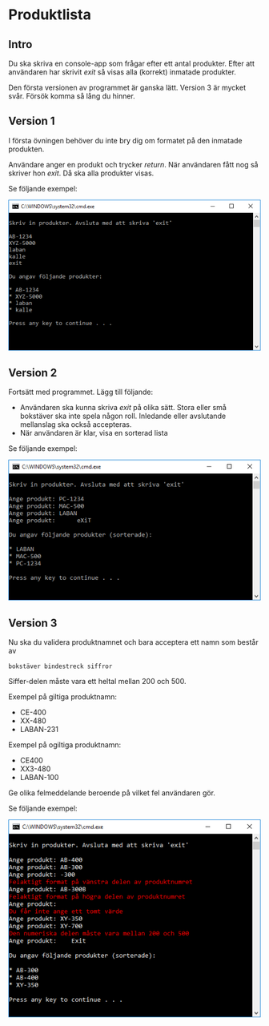 ﻿# Produktlista

## Intro

Du ska skriva en console-app som frågar efter ett antal produkter. Efter att användaren har skrivit *exit* så visas alla (korrekt) inmatade produkter.

Den första versionen av programmet är ganska lätt. Version 3 är mycket svår. Försök komma så lång du hinner.


## Version 1

I första övningen behöver du inte bry dig om formatet på den inmatade produkten.

Användare anger en produkt och trycker *return*. När användaren fått nog så skriver hon *exit*. Då ska alla produkter visas. 

Se följande exempel:

![File](img/file.png)

## Version 2

Fortsätt med programmet. Lägg till följande:
- Användaren ska kunna skriva *exit* på olika sätt. Stora eller små bokstäver ska inte spela någon roll. Inledande eller avslutande mellanslag ska också accepteras.
- När användaren är klar, visa en sorterad lista

Se följande exempel:

![File2](img/file2.png)

## Version 3

Nu ska du validera produktnamnet och bara acceptera ett namn som består av 

    bokstäver bindestreck siffror

Siffer-delen måste vara ett heltal mellan 200 och 500.

Exempel på giltiga produktnamn:
- CE-400
- XX-480
- LABAN-231


Exempel på ogiltiga produktnamn:
- CE400
- XX3-480
- LABAN-100

Ge olika felmeddelande beroende på vilket fel användaren gör.

Se följande exempel:


![File3](img/file3.png)


